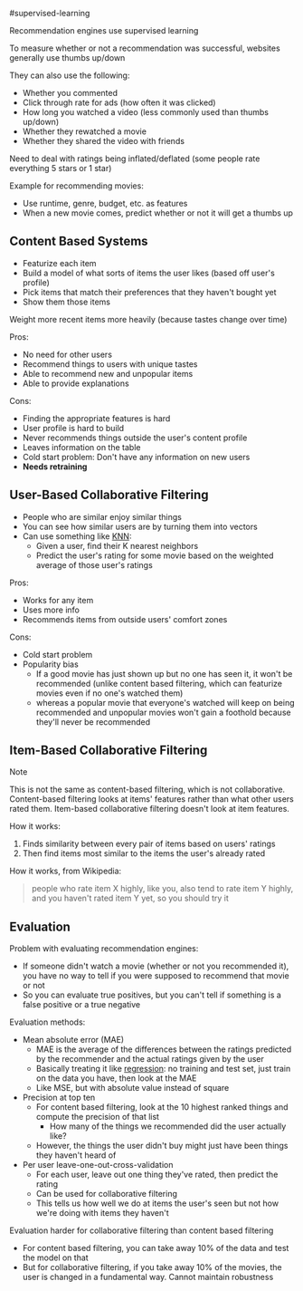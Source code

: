 #supervised-learning 

Recommendation engines use supervised learning

To measure whether or not a recommendation was successful, websites generally use thumbs up/down

They can also use the following:
- Whether you commented
- Click through rate for ads (how often it was clicked)
- How long you watched a video (less commonly used than thumbs up/down)
- Whether they rewatched a movie
- Whether they shared the video with friends

Need to deal with ratings being inflated/deflated (some people rate everything 5 stars or 1 star)

Example for recommending movies:
- Use runtime, genre, budget, etc. as features
- When a new movie comes, predict whether or not it will get a thumbs up

## Content Based Systems

- Featurize each item
- Build a model of what sorts of items the user likes (based off user's profile)
- Pick items that match their preferences that they haven't bought yet
- Show them those items

Weight more recent items more heavily (because tastes change over time)

Pros:
- No need for other users
- Recommend things to users with unique tastes
- Able to recommend new and unpopular items
- Able to provide explanations

Cons:
- Finding the appropriate features is hard
- User profile is hard to build
- Never recommends things outside the user's content profile
- Leaves information on the table
- Cold start problem: Don't have any information on new users
- **Needs retraining**

## User-Based Collaborative Filtering

- People who are similar enjoy similar things
- You can see how similar users are by turning them into vectors
- Can use something like [KNN](Classification/KNN.md):
	- Given a user, find their K nearest neighbors
	- Predict the user's rating for some movie based on the weighted average of those user's ratings

Pros:
- Works for any item
- Uses more info
- Recommends items from outside users' comfort zones

Cons:
- Cold start problem
- Popularity bias
	- If a good movie has just shown up but no one has seen it, it won't be recommended (unlike content based filtering, which can featurize movies even if no one's watched them)
	- whereas a popular movie that everyone's watched will keep on being recommended and unpopular movies won't gain a foothold because they'll never be recommended

## Item-Based Collaborative Filtering

> [!note]
> This is not the same as content-based filtering, which is not collaborative. Content-based filtering looks at items' features rather than what other users rated them. Item-based collaborative filtering doesn't look at item features.

How it works:
1. Finds similarity between every pair of items based on users' ratings
2. Then find items most similar to the items the user's already rated

How it works, from Wikipedia:
> people who rate item X highly, like you, also tend to rate item Y highly, and you haven't rated item Y yet, so you should try it

## Evaluation

Problem with evaluating recommendation engines: 
- If someone didn't watch a movie (whether or not you recommended it), you have no way to tell if you were supposed to recommend that movie or not
- So you can evaluate true positives, but you can't tell if something is a false positive or a true negative

Evaluation methods:
- Mean absolute error (MAE)
	- MAE is the average of the differences between the ratings predicted by the recommender and the actual ratings given by the user
	- Basically treating it like [regression](Regression.md): no training and test set, just train on the data you have, then look at the MAE
	- Like MSE, but with absolute value instead of square
- Precision at top ten
	- For content based filtering, look at the 10 highest ranked things and compute the precision of that list
		- How many of the things we recommended did the user actually like?
	- However, the things the user didn't buy might just have been things they haven't heard of
- Per user leave-one-out-cross-validation
	- For each user, leave out one thing they've rated, then predict the rating
	- Can be used for collaborative filtering
	- This tells us how well we do at items the user's seen but not how we're doing with items they haven't

Evaluation harder for collaborative filtering than content based filtering
- For content based filtering, you can take away 10% of the data and test the model on that
- But for collaborative filtering, if you take away 10% of the movies, the user is changed in a fundamental way. Cannot maintain robustness
